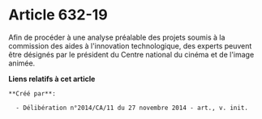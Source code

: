 # Article 632-19

Afin de procéder à une analyse préalable des projets soumis à la commission des aides à l'innovation technologique, des
experts peuvent être désignés par le président du Centre national du cinéma et de l'image animée.

**Liens relatifs à cet article**

	**Créé par**:

	  - Délibération n°2014/CA/11 du 27 novembre 2014 - art., v. init.
